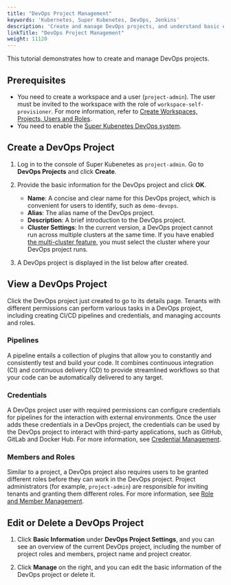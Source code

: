 ```yaml
---
title: "DevOps Project Management"
keywords: 'Kubernetes, Super Kubenetes, DevOps, Jenkins'
description: 'Create and manage DevOps projects, and understand basic elements in DevOps projects.'
linkTitle: "DevOps Project Management"
weight: 11120
---
```


This tutorial demonstrates how to create and manage DevOps projects.

## Prerequisites

- You need to create a workspace and a user (`project-admin`). The user must be invited to the workspace with the role of `workspace-self-provisioner`. For more information, refer to [Create Workspaces, Projects, Users and Roles](../../../quick-start/create-workspace-and-project/).
- You need to enable the [Super Kubenetes DevOps system](../../../pluggable-components/devops/).

## Create a DevOps Project

1. Log in to the console of Super Kubenetes as `project-admin`. Go to **DevOps Projects** and click **Create**.

2. Provide the basic information for the DevOps project and click **OK**.

   - **Name**: A concise and clear name for this DevOps project, which is convenient for users to identify, such as `demo-devops`.
   - **Alias**: The alias name of the DevOps project.
   - **Description**: A brief introduction to the DevOps project.
   - **Cluster Settings**: In the current version, a DevOps project cannot run across multiple clusters at the same time. If you have enabled [the multi-cluster feature](../../../multicluster-management/), you must select the cluster where your DevOps project runs.

3. A DevOps project is displayed in the list below after created.

## View a DevOps Project

Click the DevOps project just created to go to its details page. Tenants with different permissions can perform various tasks in a DevOps project, including creating CI/CD pipelines and credentials, and managing accounts and roles. 

### Pipelines

A pipeline entails a collection of plugins that allow you to constantly and consistently test and build your code. It combines continuous integration (CI) and continuous delivery (CD) to provide streamlined workflows so that your code can be automatically delivered to any target.

### Credentials

A DevOps project user with required permissions can configure credentials for pipelines for the interaction with external environments. Once the user adds these credentials in a DevOps project, the credentials can be used by the DevOps project to interact with third-party applications, such as GitHub, GitLab and Docker Hub. For more information, see [Credential Management](../../../devops-user-guide/how-to-use/devops-settings/credential-management/).

### Members and Roles

Similar to a project, a DevOps project also requires users to be granted different roles before they can work in the DevOps project. Project administrators (for example, `project-admin`) are responsible for inviting tenants and granting them different roles. For more information, see [Role and Member Management](../../../devops-user-guide/how-to-use/devops-settings/role-and-member-management/).

## Edit or Delete a DevOps Project

1. Click **Basic Information** under **DevOps Project Settings**, and you can see an overview of the current DevOps project, including the number of project roles and members, project name and project creator.

2. Click **Manage** on the right, and you can edit the basic information of the DevOps project or delete it.
